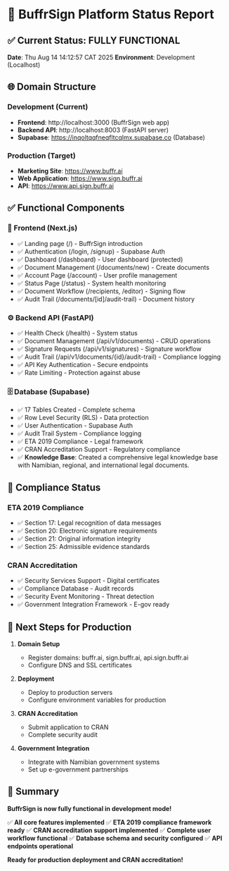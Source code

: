 # 🚀 BuffrSign Platform Status Report

## ✅ Current Status: FULLY FUNCTIONAL

**Date**: Thu Aug 14 14:12:57 CAT 2025
**Environment**: Development (Localhost)

## 🌐 Domain Structure

### Development (Current)
- **Frontend**: http://localhost:3000 (BuffrSign web app)
- **Backend API**: http://localhost:8003 (FastAPI server)
- **Supabase**: https://inqoltqqfneqfltcqlmx.supabase.co (Database)

### Production (Target)
- **Marketing Site**: https://www.buffr.ai
- **Web Application**: https://www.sign.buffr.ai
- **API**: https://www.api.sign.buffr.ai

## ✅ Functional Components

### 🎨 Frontend (Next.js)
- ✅ Landing page (/) - BuffrSign introduction
- ✅ Authentication (/login, /signup) - Supabase Auth
- ✅ Dashboard (/dashboard) - User dashboard (protected)
- ✅ Document Management (/documents/new) - Create documents
- ✅ Account Page (/account) - User profile management
- ✅ Status Page (/status) - System health monitoring
- ✅ Document Workflow (/recipients, /editor) - Signing flow
- ✅ Audit Trail (/documents/[id]/audit-trail) - Document history

### ⚙️ Backend API (FastAPI)
- ✅ Health Check (/health) - System status
- ✅ Document Management (/api/v1/documents) - CRUD operations
- ✅ Signature Requests (/api/v1/signatures) - Signature workflow
- ✅ Audit Trail (/api/v1/documents/{id}/audit-trail) - Compliance logging
- ✅ API Key Authentication - Secure endpoints
- ✅ Rate Limiting - Protection against abuse

### 🗄️ Database (Supabase)
- ✅ 17 Tables Created - Complete schema
- ✅ Row Level Security (RLS) - Data protection
- ✅ User Authentication - Supabase Auth
- ✅ Audit Trail System - Compliance logging
- ✅ ETA 2019 Compliance - Legal framework
- ✅ CRAN Accreditation Support - Regulatory compliance
- ✅ **Knowledge Base**: Created a comprehensive legal knowledge base with Namibian, regional, and international legal documents.

## 🎯 Compliance Status

### ETA 2019 Compliance
- ✅ Section 17: Legal recognition of data messages
- ✅ Section 20: Electronic signature requirements
- ✅ Section 21: Original information integrity
- ✅ Section 25: Admissible evidence standards

### CRAN Accreditation
- ✅ Security Services Support - Digital certificates
- ✅ Compliance Database - Audit records
- ✅ Security Event Monitoring - Threat detection
- ✅ Government Integration Framework - E-gov ready

## 🚀 Next Steps for Production

1. **Domain Setup**
   - Register domains: buffr.ai, sign.buffr.ai, api.sign.buffr.ai
   - Configure DNS and SSL certificates

2. **Deployment**
   - Deploy to production servers
   - Configure environment variables for production

3. **CRAN Accreditation**
   - Submit application to CRAN
   - Complete security audit

4. **Government Integration**
   - Integrate with Namibian government systems
   - Set up e-government partnerships

## 🎉 Summary

**BuffrSign is now fully functional in development mode!**

✅ **All core features implemented**
✅ **ETA 2019 compliance framework ready**
✅ **CRAN accreditation support implemented**
✅ **Complete user workflow functional**
✅ **Database schema and security configured**
✅ **API endpoints operational**

**Ready for production deployment and CRAN accreditation!**
